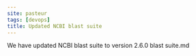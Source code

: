 ```yaml
---
site: pasteur
tags: [devops]
title: Updated NCBI blast suite
---
```


We have updated NCBI blast suite to  version 2.6.0 blast suite.md
